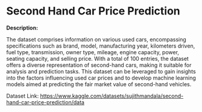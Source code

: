 # Second Hand Car Price Prediction

**Description:**

The dataset comprises information on various used cars, encompassing specifications such as brand, model, manufacturing year, kilometers driven, fuel type, transmission, owner type, mileage, engine capacity, power, seating capacity, and selling price. With a total of 100 entries, the dataset offers a diverse representation of second-hand cars, making it suitable for analysis and prediction tasks. This dataset can be leveraged to gain insights into the factors influencing used car prices and to develop machine learning models aimed at predicting the fair market value of second-hand vehicles.

Dataset Link: https://www.kaggle.com/datasets/sujithmandala/second-hand-car-price-prediction/data
